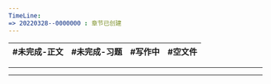 ```yaml
---
TimeLine: 
=> 20220328--0000000 : 章节已创建
---
```


| #未完成-正文  | #未完成-习题  | #写作中 | #空文件 |
| -------- | -------- | -------- |-------- |

***
$$
\newcommand{\Field}[3]{
    #1\left|\underline{\overline{#2\begin{aligned}
       #3
    \end{aligned}#2}}\right|
}
\newcommand{\FieldEndl}[3]{
\left.\begin{aligned}
    & \left.\begin{aligned}#1\end{aligned}\right.\\
    & \left|\underline{\overline{#2\begin{aligned}
       #3
    \end{aligned}#2}}\right|
\end{aligned}\right.
}
\newcommand{\Guard}[1]{
\left[~\begin{aligned}
    #1
\end{aligned}\right.
}
\newcommand{\CondBegin}{{\lhd}\,{\lhd}\,{\lhd}}
\newcommand{\CondEnd}{{\rhd}\,{\rhd}\,{\rhd}}
\newcommand{\SimIn}{\overset{\sim}{\in}}
\newcommand{\SimNi}{\overset{\backsim}{\ni}}
$$
***

